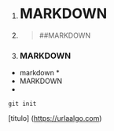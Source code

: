 1. # MARKDOWN
2. > ##MARKDOWN
3. ### MARKDOWN
* markdown *
* MARKDOWN
* 
`git init`

  [titulo]
  (https://urlaalgo.com)
